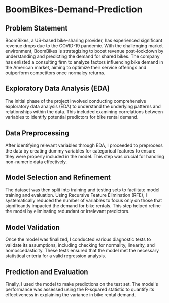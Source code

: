 # BoomBikes-Demand-Prediction
## Problem Statement

BoomBikes, a US-based bike-sharing provider, has experienced significant revenue drops due to the COVID-19 pandemic. With the challenging market environment, BoomBikes is strategizing to boost revenue post-lockdown by understanding and predicting the demand for shared bikes. The company has enlisted a consulting firm to analyze factors influencing bike demand in the American market, aiming to optimize their service offerings and outperform competitors once normalcy returns.

## Exploratory Data Analysis (EDA)
The initial phase of the project involved conducting comprehensive exploratory data analysis (EDA) to understand the underlying patterns and relationships within the data. This included examining correlations between variables to identify potential predictors for bike rental demand.

## Data Preprocessing
After identifying relevant variables through EDA, I proceeded to preprocess the data by creating dummy variables for categorical features to ensure they were properly included in the model. This step was crucial for handling non-numeric data effectively.

## Model Selection and Refinement
The dataset was then split into training and testing sets to facilitate model training and evaluation. Using Recursive Feature Elimination (RFE), I systematically reduced the number of variables to focus only on those that significantly impacted the demand for bike rentals. This step helped refine the model by eliminating redundant or irrelevant predictors.

## Model Validation
Once the model was finalized, I conducted various diagnostic tests to validate its assumptions, including checking for normality, linearity, and homoscedasticity. These tests ensured that the model met the necessary statistical criteria for a valid regression analysis.

## Prediction and Evaluation
Finally, I used the model to make predictions on the test set. The model's performance was assessed using the R-squared statistic to quantify its effectiveness in explaining the variance in bike rental demand.

